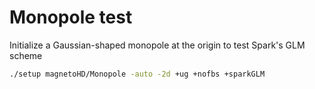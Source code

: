 # Monopole test

Initialize a Gaussian-shaped monopole at the origin to test Spark's GLM scheme

```bash
./setup magnetoHD/Monopole -auto -2d +ug +nofbs +sparkGLM
```
